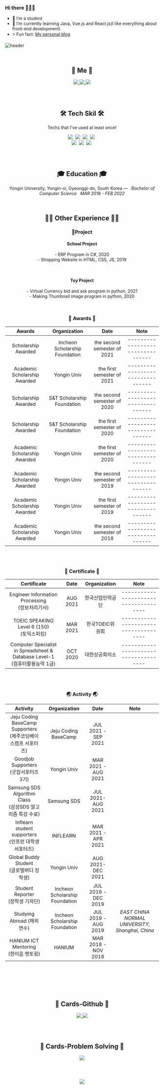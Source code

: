 ### Hi there 👋👋👋

<!--
**Tourscholar/Tourscholar** is a ✨ _special_ ✨ repository because its `README.md` (this file) appears on your GitHub profile.
-->
<!-- Here are some ideas to get you started: -->

- 🔭 I’m a student
- 🌱 I’m currently learning Java, Vue.js and React.js(I like everything about front-end development)
- ⚡ Fun fact: [My personal blog](https://www.krjeol.com/)
<!-- 
- 👯 I’m looking to collaborate on ...
- 🤔 I’m looking for help with ...
- 💬 Ask me about ...
- 📫 How to reach me: ...
- 😄 Pronouns: ...
-->



![header](https://capsule-render.vercel.app/api?type=soft&color=gradient&height=200&section=header&text=Tourscholar%20🌱&fontSize=70&fontColor=1C1C1C&animation=fadeIn&descAlign=20)


<br>
<h2 align="center">💜 Me 💜</h2>
<p align="center">
    <a href="https://eboong.tistory.com/">
        <img src="http://img.shields.io/badge/-Tech%20blog-black?style=flat-square&logo=github"/>
    </a>
    <a href="https://www.linkedin.com/in/%EC%A0%95%EC%9D%B8-%EC%97%B0-093682204/">
        <img src="https://img.shields.io/badge/-LinkedIn-blue?style=flat-square&logo=Linkedin&logoColor=white"/>
    </a>
    <a href="mailto:0206dus@gmail.com">
        <img src="https://img.shields.io/badge/Gmail-d14836?style=flat-square&logo=Gmail&logoColor=white"/>
    </a>
</p>
<br>  
 
<br>
<h2 align="center">🛠 Tech Skil 🛠</h2>
<p align="center">Techs that I've used at least once!</p>
<p align="center">
  <img src="https://img.shields.io/badge/Python-3766AB?style=flat-square&logo=Python&logoColor=white"/></a>&nbsp 
  <img src="https://img.shields.io/badge/Java-007396?style=flat-square&logo=Java&logoColor=white"/></a>&nbsp 
  <img src="https://img.shields.io/badge/C++-00599C?style=flat-square&logo=C%2B%2B&logoColor=white"/></a>&nbsp 
  <img src="https://img.shields.io/badge/C-A8B9CC?style=flat-square&logo=C&logoColor=white"/></a>&nbsp 
  <br>
  <img src="https://img.shields.io/badge/Javascript-ffb13b?style=flat-square&logo=javascript&logoColor=white"/></a>&nbsp 
  <img src="https://img.shields.io/badge/css-1572B6?style=flat-square&logo=css3&logoColor=white"/></a>&nbsp 
  <img src="https://img.shields.io/badge/Mysql-E6B91E?style=flat-square&logo=MySql&logoColor=white"/></a>&nbsp 
</p>
<br>

<br>
<h2 align="center">🎓 Education 🎓</h2>
<p align="center">
Yongin University, Yongin-si, Gyeonggi-do, South Korea —  &nbsp; <em>Bachelor of Computer Science &nbsp;   MAR  2018 - FEB  2022</em>
</p>   

<br>
<h2 align="center">🙆‍♀️ Other Experience 🙆‍♀️</h2>
<h3 align="center"> 📝Project </h3>
<h4 align="center"><b>School Project</b></h4>
<p align="center">
- ERP Program in C#, 2020
<br>
- Shopping Website in HTML, CSS, JS, 2019
</p>
<br>

<h4 align="center"><b>Toy Project</b></h4>
<p align="center">        
- Virtual Currency bid and ask program in python, 2021
<br>
- Making Thumbnail image program in python, 2020
</p>

<br>
<h3 align="center">🏅 Awards 🏅</h3>

|Awards|Organization|Date|Note|
|:---:|:---:|:---:|:---:|
|Scholarship Awarded|Incheon Scholarship Foundation|the second semester of 2021|---------------------------------|
|Academic Scholarship Awarded|Yongin Univ|the first semester of 2021|---------------------------------|
|Scholarship Awarded|S&T Scholarship Foundation|the second semester of 2020|---------------------------------|
|Scholarship Awarded|S&T Scholarship Foundation|the first semester of 2020|---------------------------------|
|Academic Scholarship Awarded|Yongin Univ|the first semester of 2020|---------------------------------|
|Academic Scholarship Awarded|Yongin Univ|the second semester of 2019|---------------------------------|
|Academic Scholarship Awarded|Yongin Univ|the first semester of 2019|---------------------------------|
|Academic Scholarship Awarded|Yongin Univ|the second semester of 2018|---------------------------------|

<br>
<br>    
<h3 align="center"> 📖 Certificate 📖</h3>

|Certificate|Date|Organization|Note|
|:---:|:---:|:---:|:---:|
|Engineer Information Processing<br>(정보처리기사)|AUG 2021|한국산업인력공단|-------------------------------------|
|TOEIC SPEAKING Level 6 (150)<br>(토익스피킹)|MAR 2021|한국TOEIC위원회|-------------------------------------|
|Computer Specialist in Spreadsheet & Database Level-1<br>(컴퓨터활용능력 1급)|OCT 2020|대한상공회의소|-------------------------------------|

<br>

<br>
<h3 align="center">🌏 Activity 🌏</h3>

|Activity|Organization|Date|Note|
|:---:|:---:|:---:|:---:|
|Jeju Coding BaseCamp Supporters<br>(제주코딩베이스캠프 서포터즈)|Jeju Coding BaseCamp|JUL 2021 - SEP 2021||
|Goodjob Supporters<br>(굿잡서포터즈 3기)|Yongin Univ|MAR 2021 - AUG 2021||
|Samsung SDS Algorithm Class<br>(삼성SDS 알고리즘 특강 수료)|Samsung SDS|JUL 2021-AUG 2021||
|Inflearn student supporters<br>(인프런 대학생 서포터즈)|INFLEARN|MAR 2021 - APR 2021||
|Global Buddy Student<br>(글로벌버디 장학생)|Yongin Univ|AUG 2021-DEC 2021||
|Student Reporter<br>(장학생 기자단)|Incheon Scholarship Foundation|JUL 2019 - DEC 2019||
|Studying Abroad (해외연수)|Incheon Scholarship Foundation|JUL 2019 - AUG 2019|<em>EAST CHINA NORMAL UNIVERSITY, Shanghai, China</em>|
|HANIUM ICT Mentoring<br>(한이음 멘토링)|HANIUM|MAR 2018 - NOV 2018||

<br>

<br>
<p align="center">

</p>
<br>


<br>
<h2 align="center">📍 Cards-Github 📍</h2>
<p align="center">
    <a href="https://github.com/yeonjungin/">
        <img src="https://github-readme-stats.vercel.app/api?username=yeonjungin&theme=radical"/>
    </a>
    <a href="https://github.com/yeonjungin/">
        <img src="https://github-readme-stats.vercel.app/api/top-langs/?username=yeonjungin&layout=compact&theme=radical"/>
    </a>
</p>
<br>


<br>
<h2 align="center">📍 Cards-Problem Solving 📍</h2>
<p align="center">
    <a href="https://solved.ac/dswjddls/">
        <img src="http://mazassumnida.wtf/api/v2/generate_badge?boj=dswjddls"/>
    </a>
</p>
<br>


<br>
<p align="center">
 <a href="https://hits.seeyoufarm.com"><img src="https://hits.seeyoufarm.com/api/count/incr/badge.svg?url=https%3A%2F%2Fgithub.com%2Fyeonjungin&count_bg=%23F392D0&title_bg=%236E6B6B&icon=&icon_color=%23E7E7E7&title=hits&edge_flat=false"/></a>
</p>
<br>
